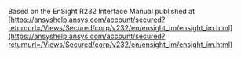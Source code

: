 Based on the EnSight R232 Interface Manual published at
[https://ansyshelp.ansys.com/account/secured?returnurl=/Views/Secured/corp/v232/en/ensight_im/ensight_im.html](https://ansyshelp.ansys.com/account/secured?returnurl=/Views/Secured/corp/v232/en/ensight_im/ensight_im.html)
